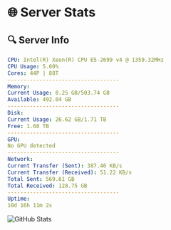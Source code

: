 # 🌐 Server Stats
## 🔍 Server Info
```yaml
CPU: Intel(R) Xeon(R) CPU E5-2699 v4 @ 1359.32MHz
CPU Usage: 5.60%
Cores: 44P | 88T
-----------------------------------
Memory:
Current Usage: 8.25 GB/503.74 GB
Available: 492.04 GB
-----------------------------------
Disk:
Current Usage: 26.62 GB/1.71 TB
Free: 1.60 TB
-----------------------------------
GPU:
No GPU detected
-----------------------------------
Network:
Current Transfer (Sent): 387.46 KB/s
Current Transfer (Received): 51.22 KB/s
Total Sent: 569.61 GB
Total Received: 128.75 GB
-----------------------------------
Uptime:
10d 16h 11m 2s
```
![GitHub Stats](https://img.shields.io/badge/Updated-2025-04-30_09:19:50-blue)